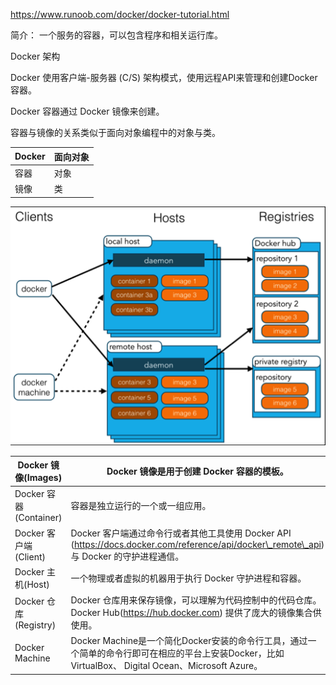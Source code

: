 https://www.runoob.com/docker/docker-tutorial.html













简介： 一个服务的容器，可以包含程序和相关运行库。

Docker 架构

Docker 使用客户端-服务器 (C/S) 架构模式，使用远程API来管理和创建Docker容器。

Docker 容器通过 Docker 镜像来创建。

容器与镜像的关系类似于面向对象编程中的对象与类。

| Docker | 面向对象 |
| - | - |
| 容器 | 对象 |
| 镜像 | 类 |




![](images/FBAC1DE6D7B84D8F9C4C9A22CB4B06F0clipboard.png)



| Docker 镜像(Images) | Docker 镜像是用于创建 Docker 容器的模板。 |
| - | - |
| Docker 容器(Container) | 容器是独立运行的一个或一组应用。 |
| Docker 客户端(Client) | Docker 客户端通过命令行或者其他工具使用 Docker API (https://docs.docker.com/reference/api/docker\_remote\_api) 与 Docker 的守护进程通信。 |
| Docker 主机(Host) | 一个物理或者虚拟的机器用于执行 Docker 守护进程和容器。 |
| Docker 仓库(Registry) | Docker 仓库用来保存镜像，可以理解为代码控制中的代码仓库。<br>Docker Hub(https://hub.docker.com) 提供了庞大的镜像集合供使用。 |
| Docker Machine | Docker Machine是一个简化Docker安装的命令行工具，通过一个简单的命令行即可在相应的平台上安装Docker，比如VirtualBox、 Digital Ocean、Microsoft Azure。 |




